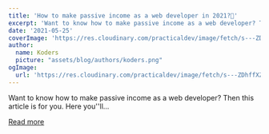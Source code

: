 ```yaml
---
title: 'How to make passive income as a web developer in 2021?💸'
excerpt: 'Want to know how to make passive income as a web developer? Then this article is for you. Here you''ll...'
date: '2021-05-25'
coverImage: 'https://res.cloudinary.com/practicaldev/image/fetch/s---ZDhffXZ--/c_imagga_scale,f_auto,fl_progressive,h_420,q_auto,w_1000/https://dev-to-uploads.s3.amazonaws.com/uploads/articles/saujs7bqth4wl9th9xwr.png'
author:
  name: Koders
  picture: "assets/blog/authors/koders.png"
ogImage:
  url: 'https://res.cloudinary.com/practicaldev/image/fetch/s---ZDhffXZ--/c_imagga_scale,f_auto,fl_progressive,h_420,q_auto,w_1000/https://dev-to-uploads.s3.amazonaws.com/uploads/articles/saujs7bqth4wl9th9xwr.png'
---
```


Want to know how to make passive income as a web developer? Then this article is for you. Here you''ll...

[Read more](https://dev.to/theme_selection/how-to-make-passive-income-as-a-web-developer-in-2021-5gjl)
